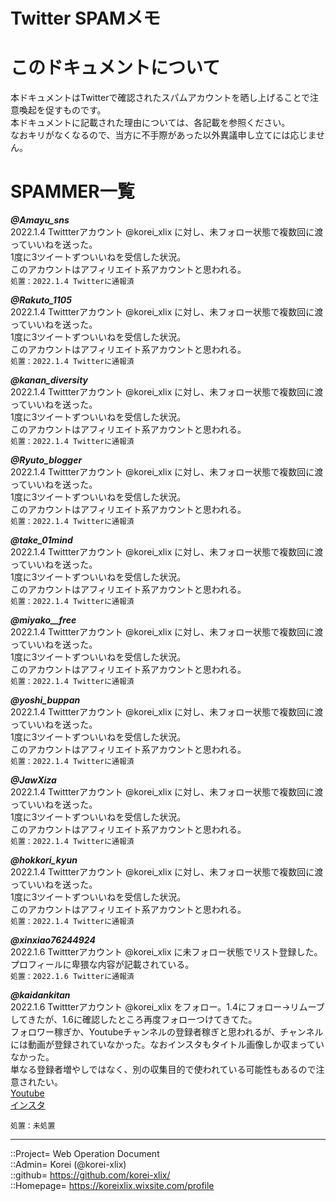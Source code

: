 # Twitter SPAMメモ

# このドキュメントについて  
本ドキュメントはTwitterで確認されたスパムアカウントを晒し上げることで注意喚起を促すものです。  
本ドキュメントに記載された理由については、各記載を参照ください。  
なおキリがなくなるので、当方に不手際があった以外異議申し立てには応じません。  


# SPAMMER一覧  

***@Amayu_sns***  
2022.1.4 Twittterアカウント @korei_xlix に対し、未フォロー状態で複数回に渡っていいねを送った。  
1度に3ツイートずついいねを受信した状況。  
このアカウントはアフィリエイト系アカウントと思われる。  
`
処置：2022.1.4 Twitterに通報済  
`
  
  
***@Rakuto_1105***  
2022.1.4 Twittterアカウント @korei_xlix に対し、未フォロー状態で複数回に渡っていいねを送った。  
1度に3ツイートずついいねを受信した状況。  
このアカウントはアフィリエイト系アカウントと思われる。  
`
処置：2022.1.4 Twitterに通報済  
`
  
  
***@kanan_diversity***  
2022.1.4 Twittterアカウント @korei_xlix に対し、未フォロー状態で複数回に渡っていいねを送った。  
1度に3ツイートずついいねを受信した状況。  
このアカウントはアフィリエイト系アカウントと思われる。  
`
処置：2022.1.4 Twitterに通報済  
`
  
  
***@Ryuto_blogger***  
2022.1.4 Twittterアカウント @korei_xlix に対し、未フォロー状態で複数回に渡っていいねを送った。  
1度に3ツイートずついいねを受信した状況。  
このアカウントはアフィリエイト系アカウントと思われる。  
`
処置：2022.1.4 Twitterに通報済  
`
  
  
***@take_01mind***  
2022.1.4 Twittterアカウント @korei_xlix に対し、未フォロー状態で複数回に渡っていいねを送った。  
1度に3ツイートずついいねを受信した状況。  
このアカウントはアフィリエイト系アカウントと思われる。  
`
処置：2022.1.4 Twitterに通報済  
`
  
  
***@miyako__free***  
2022.1.4 Twittterアカウント @korei_xlix に対し、未フォロー状態で複数回に渡っていいねを送った。  
1度に3ツイートずついいねを受信した状況。  
このアカウントはアフィリエイト系アカウントと思われる。  
`
処置：2022.1.4 Twitterに通報済  
`
  
  
***@yoshi_buppan***  
2022.1.4 Twittterアカウント @korei_xlix に対し、未フォロー状態で複数回に渡っていいねを送った。  
1度に3ツイートずついいねを受信した状況。  
このアカウントはアフィリエイト系アカウントと思われる。  
`
処置：2022.1.4 Twitterに通報済  
`
  
  
***@JawXiza***  
2022.1.4 Twittterアカウント @korei_xlix に対し、未フォロー状態で複数回に渡っていいねを送った。  
1度に3ツイートずついいねを受信した状況。  
このアカウントはアフィリエイト系アカウントと思われる。  
`
処置：2022.1.4 Twitterに通報済  
`
  
  


***@hokkori_kyun***  
2022.1.4 Twittterアカウント @korei_xlix に対し、未フォロー状態で複数回に渡っていいねを送った。  
1度に3ツイートずついいねを受信した状況。  
このアカウントはアフィリエイト系アカウントと思われる。  
`
処置：2022.1.4 Twitterに通報済  
`
  
  
***@xinxiao76244924***  
2022.1.6 Twittterアカウント @korei_xlix に未フォロー状態でリスト登録した。  
プロフィールに卑猥な内容が記載されている。  
`
処置：2022.1.6 Twitterに通報済  
`
  
  
***@kaidankitan***  
2022.1.6 Twittterアカウント @korei_xlix をフォロー。1.4にフォロー→リムーブしてきたが、1.6に確認したところ再度フォローつけてきてた。  
フォロワー稼ぎか、Youtubeチャンネルの登録者稼ぎと思われるが、チャンネルには動画が登録されていなかった。なおインスタもタイトル画像しか収まっていなかった。  
単なる登録者増やしではなく、別の収集目的で使われている可能性もあるので注意されたい。  
[Youtube](https://www.youtube.com/channel/UCsZa2xe_CRMpfMUclosQecg/videos)  
[インスタ](https://www.instagram.com/kaidankitan/)

`
処置：未処置  
`
  
  


***
::Project= Web Operation Document  
::Admin= Korei (@korei-xlix)  
::github= https://github.com/korei-xlix/  
::Homepage= https://koreixlix.wixsite.com/profile  
